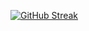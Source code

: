 [![GitHub Streak](https://github-readme-streak-stats.herokuapp.com/?user=BatuhanKaraca99)](https://git.io/streak-stats)
